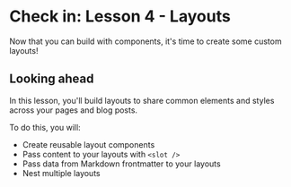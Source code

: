 # Check in: Lesson 4 - Layouts

Now that you can build with components, it's time to create some custom layouts!

## Looking ahead

In this lesson, you'll build layouts to share common elements and styles across your pages and blog posts.

To do this, you will:

- Create reusable layout components
- Pass content to your layouts with `<slot />`
- Pass data from Markdown frontmatter to your layouts
- Nest multiple layouts

